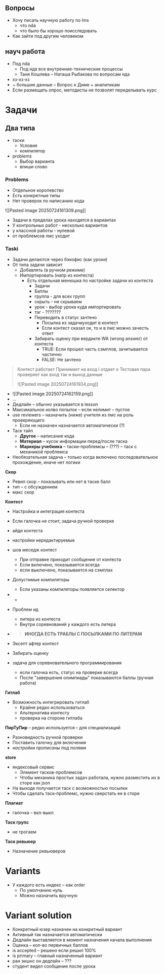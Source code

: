 
## Вопросы 
- Хочу писать научную работу по lms
	- что nda
	- что было бы хорошо поисследовать
- Как зайти под другим человеком

## науч работа

- Под nda 
	- Под нда все внутренние-технические процессы
	- Таня Кошлева – Наташа Рыбакова по вопросам нда
- хз-хз-хз 
- ~ большие данные – Вопрос к Диме + аналитикам
- Если размещать опрос, методисты не позволят переделывать курс

# Задачи

## Два типа

- таски
	- Условия
	- компилятор
- problems
	- Выбор варианта
	- впиши слово

### Problems

- Отдельное королевство
- Есть конкретные типы
- Нет проверок по написанию кода


![[Pasted image 20250724161309.png]]

- Задачи в пределах урока находятся в вариантах
- У контрольных работ - несколько вариантов
- у классной работы - нулевой
- от проблемсов лмс уходит

### Taski

- Задачи делаются через бэкофис (как уроки)
- От типа задачи зависит
	- Добавлять (в ручном режиме)
	- Импортировать (напр из контеста)
		- Есть отдельная менюшка по настройке задачи из контеста
			- Задачи
			- Баллы
			- группа - для всех групп
			- скрыть - не скрываем
			- урок - выбор урока куда импортировать
			- тэг - ???????
			- Переводить в статус зачтено
				- Посылка из задачиуходит в контест
				- Если контест сказал ок, то и в лмс можно зачесть ответ
			- Забирать оценку при вердикте WA (wrong answer) от контеста
				- TRUE: Если прошел часть сэмплов, зачитывается частично
				- FALSE: Не зачтено
> Контест работает
> Принимает на вход i отдает o
> Тестовая пара проверяет как вход так и выход данные
> 
> ![[Pasted image 20250724161934.png]]

- ![[Pasted image 20250724162159.png]]
- ...
- Дедлайн – обычно указывается в lesson
- Максимальное колво попыток – если нелимит – пустое
- use reviewers – назначить (ниже) учителя из лмс на роль проверяющего
	- Если не назначен назначается автоматически (?)
- Таск тайп
	- **Другое** – написание кода
	- **Материал** – кусок информации перед/после таска
	- **Маркеры учебника** – таски-проблемсы – (???) – таск с механикой проблемса
- Необязательная задача – только когда включено последовательное прохождение, иначе нет логики

**Скор**
- Ревил скор – показывать или нет в таске балл
- тип – с обсуждением
- макс скор

**Контест**

- Настройка и интеграция контеста
	 
- Если галочка не стоит, задача ручной проверке
- айди контеста
- настройки нередактируемые
- шов меседж контест
	- При отправке приходит сообщение от контеста
	- Если включено, показывается всегда
	- если выключено, показывается на сэмплах
- Допустимые компиляторы
	- Если указаны компиляторы появляется селектор
- -
- Проблем ид
	- литера из контеста
	- Внутри соревнований у каждого есть литера
- > **ИНОГДА ЕСТЬ ТРАБЛЫ С ПОСЫЛКАМИ ПО ЛИТЕРАМ**
- Эксепт афтер контест
- Забирать оценку
- задача для соревновательного программирования
	- если галочка есть, статус на проверке всегда
	- После "завершения олимпиады" показываются баллы (ручная работа)

**Гитлаб**
- Возможность интегрировать гитлаб
	- Крайне редко использоваться
	- Альтернатива контесту
	- проверка на стороне гитлаба

**ПирТуПир** – редко используется – для специализаций
- Разновидность ручной проверки 
- Поставить галочку для включения
- *настройки прописаны под полями*

**store**
- яндексовый сервис
	- Элемент тасков-проблемсов
	- Чтобы механика простых задач работала, нужно разместить их в сторе как json
- На выходе получается таск с возможностью посылки
- Чтобы сделать таск-проблемс, нужно сверстать ее в сторе

**Плагиат**
- галочка – вкл-выкл

**Таск групс**
- не трогаем

**Таск ревьюер**
- Назначение ревьюверов


# Variants

- У каждого есть индекс – как order
	- По умолчанию нуль
	- Можно назначить вручную


# Variant solution

- Конкретный юзер назначен на конкретный вариант
- Активный так назначается автоматически
- Дедлайн выставляется в момент назначения начала выполнения
- Оценка – кол-во первичных баллов
- is accepted – решено если решил 100% 
- is primary – главный назначенный вариант
- ран экшнс он дедлайн – ???
- студент видел сообщение после урока